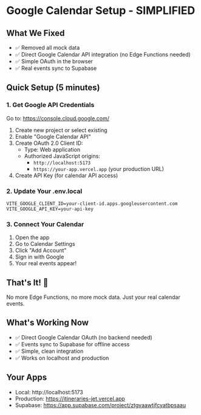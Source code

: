 # Google Calendar Setup - SIMPLIFIED

## What We Fixed
- ✅ Removed all mock data
- ✅ Direct Google Calendar API integration (no Edge Functions needed)
- ✅ Simple OAuth in the browser
- ✅ Real events sync to Supabase

## Quick Setup (5 minutes)

### 1. Get Google API Credentials

Go to: https://console.cloud.google.com/

1. Create new project or select existing
2. Enable "Google Calendar API"
3. Create OAuth 2.0 Client ID:
   - Type: Web application
   - Authorized JavaScript origins:
     - `http://localhost:5173`
     - `https://your-app.vercel.app` (your production URL)
4. Create API Key (for calendar API access)

### 2. Update Your .env.local

```env
VITE_GOOGLE_CLIENT_ID=your-client-id.apps.googleusercontent.com
VITE_GOOGLE_API_KEY=your-api-key
```

### 3. Connect Your Calendar

1. Open the app
2. Go to Calendar Settings
3. Click "Add Account"
4. Sign in with Google
5. Your real events appear!

## That's It! 🎉

No more Edge Functions, no more mock data. Just your real calendar events.

## What's Working Now

- ✅ Direct Google Calendar OAuth (no backend needed)
- ✅ Events sync to Supabase for offline access
- ✅ Simple, clean integration
- ✅ Works on localhost and production

## Your Apps

- Local: http://localhost:5173
- Production: https://itineraries-jet.vercel.app
- Supabase: https://app.supabase.com/project/ztgvaawtjfcyatbpsaau
